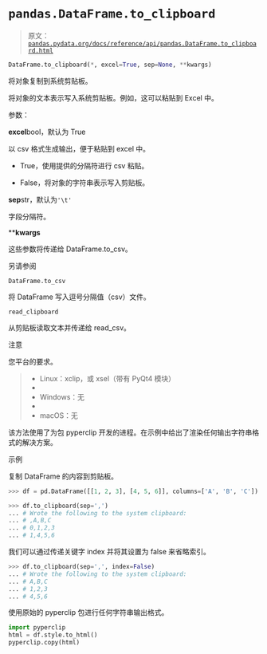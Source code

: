# `pandas.DataFrame.to_clipboard`

> 原文：[`pandas.pydata.org/docs/reference/api/pandas.DataFrame.to_clipboard.html`](https://pandas.pydata.org/docs/reference/api/pandas.DataFrame.to_clipboard.html)

```py
DataFrame.to_clipboard(*, excel=True, sep=None, **kwargs)
```

将对象复制到系统剪贴板。

将对象的文本表示写入系统剪贴板。例如，这可以粘贴到 Excel 中。

参数：

**excel**bool，默认为 True

以 csv 格式生成输出，便于粘贴到 excel 中。

+   True，使用提供的分隔符进行 csv 粘贴。

+   False，将对象的字符串表示写入剪贴板。

**sep**str，默认为`'\t'`

字段分隔符。

****kwargs**

这些参数将传递给 DataFrame.to_csv。

另请参阅

`DataFrame.to_csv`

将 DataFrame 写入逗号分隔值（csv）文件。

`read_clipboard`

从剪贴板读取文本并传递给 read_csv。

注意

您平台的要求。

> +   Linux：xclip，或 xsel（带有 PyQt4 模块）
> +   
> +   Windows：无
> +   
> +   macOS：无

该方法使用了为包 pyperclip 开发的进程。在示例中给出了渲染任何输出字符串格式的解决方案。

示例

复制 DataFrame 的内容到剪贴板。

```py
>>> df = pd.DataFrame([[1, 2, 3], [4, 5, 6]], columns=['A', 'B', 'C']) 
```

```py
>>> df.to_clipboard(sep=',')  
... # Wrote the following to the system clipboard:
... # ,A,B,C
... # 0,1,2,3
... # 1,4,5,6 
```

我们可以通过传递关键字 index 并将其设置为 false 来省略索引。

```py
>>> df.to_clipboard(sep=',', index=False)  
... # Wrote the following to the system clipboard:
... # A,B,C
... # 1,2,3
... # 4,5,6 
```

使用原始的 pyperclip 包进行任何字符串输出格式。

```py
import pyperclip
html = df.style.to_html()
pyperclip.copy(html) 
```
